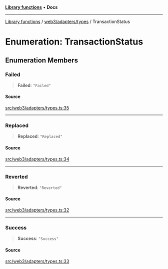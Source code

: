 [**Library functions**](../../../../README.md) • **Docs**

***

[Library functions](../../../../modules.md) / [web3/adapters/types](../README.md) / TransactionStatus

# Enumeration: TransactionStatus

## Enumeration Members

### Failed

> **Failed**: `"Failed"`

#### Source

[src/web3/adapters/types.ts:35](https://github.com/bgd-labs/fe-shared/blob/bcb81f075c57b42adfeb5f3e6c387d13f532f431/src/web3/adapters/types.ts#L35)

***

### Replaced

> **Replaced**: `"Replaced"`

#### Source

[src/web3/adapters/types.ts:34](https://github.com/bgd-labs/fe-shared/blob/bcb81f075c57b42adfeb5f3e6c387d13f532f431/src/web3/adapters/types.ts#L34)

***

### Reverted

> **Reverted**: `"Reverted"`

#### Source

[src/web3/adapters/types.ts:32](https://github.com/bgd-labs/fe-shared/blob/bcb81f075c57b42adfeb5f3e6c387d13f532f431/src/web3/adapters/types.ts#L32)

***

### Success

> **Success**: `"Success"`

#### Source

[src/web3/adapters/types.ts:33](https://github.com/bgd-labs/fe-shared/blob/bcb81f075c57b42adfeb5f3e6c387d13f532f431/src/web3/adapters/types.ts#L33)
